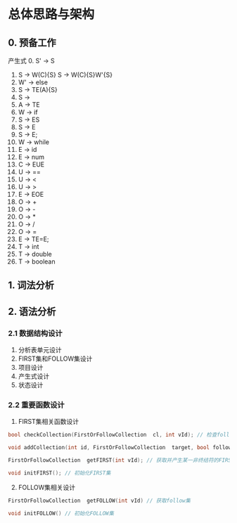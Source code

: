 # 总体思路与架构

## 0. 预备工作
产生式
0. S' -> S
1. S -> W(C){S}
S -> W(C){S}W'{S}
3. W' -> else
2. S -> TE(A){S}
3. S ->
3. A -> TE
2. W -> if
3. S -> ES
4. S -> E
5. S -> E;
6. W -> while
7. E -> id
8. E -> num
9. C -> EUE
10. U -> ==
11. U -> <
12. U -> >
13. E -> EOE
14. O -> +
15. O -> -
16. O -> *
17. O -> /
18. O -> =
19. E -> TE=E;
20. T -> int
21. T -> double
22. T -> boolean

## 1. 词法分析

## 2. 语法分析

### 2.1 数据结构设计

1. 分析表单元设计
2. FIRST集和FOLLOW集设计
3. 项目设计
4. 产生式设计
5. 状态设计

### 2.2 重要函数设计

1. FIRST集相关函数设计
```c++
bool checkCollection(FirstOrFollowCollection  cl, int vId); // 检查follow或first集中是否有某个字符

void addCollection(int id, FirstOrFollowCollection  target, bool follow) // 将一个集合加到另一个中，参数follow是指是否加在follow集中

FirstOrFollowCollection  getFIRST(int vId); // 获取并产生某一非终结符的FIRST集

void initFIRST(); // 初始化FIRST集
```
2. FOLLOW集相关设计

```c++
FirstOrFollowCollection  getFOLLOW(int vId) // 获取follow集

void initFOLLOW() // 初始化FOLLOW集
```

